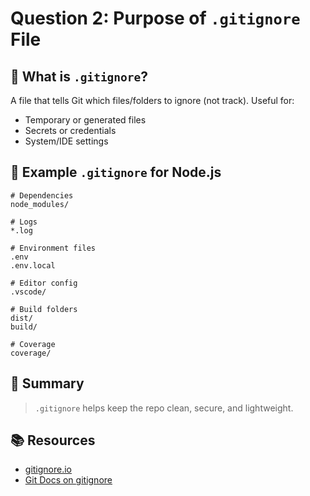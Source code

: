 # Question 2: Purpose of `.gitignore` File

## 🔹 What is `.gitignore`?

A file that tells Git which files/folders to ignore (not track). Useful for:
- Temporary or generated files
- Secrets or credentials
- System/IDE settings

## 🔧 Example `.gitignore` for Node.js

```
# Dependencies
node_modules/

# Logs
*.log

# Environment files
.env
.env.local

# Editor config
.vscode/

# Build folders
dist/
build/

# Coverage
coverage/
```

## 💬 Summary

> `.gitignore` helps keep the repo clean, secure, and lightweight.

## 📚 Resources
- [gitignore.io](https://www.toptal.com/developers/gitignore)
- [Git Docs on gitignore](https://git-scm.com/docs/gitignore)